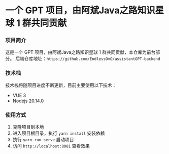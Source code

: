 # 一个 GPT 项目，由阿斌Java之路知识星球 1 群共同贡献

### 项目简介
这是一个 GPT 项目，由阿斌Java之路知识星球 1 群共同贡献，本仓库为前台部分。
后端仓库地址：`https://github.com/EndlessOvO/assistantGPT-backend`
### 技术栈
技术栈将随项目进度不断更新，目前主要使用以下技术：

* VUE 3
* Nodejs 20.14.0

### 使用方式
1. 克隆项目到本地
2. 进入项目根目录，执行 `yarn install` 安装依赖
3. 执行 `yarn run serve` 启动项目
4. 访问 `http://localhost:8081` 查看效果